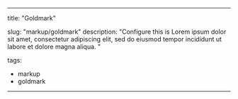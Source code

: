 
---
title: "Goldmark"

slug: "markup/goldmark"
description: "Configure this is Lorem ipsum dolor sit amet, consectetur adipiscing elit, sed do eiusmod tempor incididunt ut labore et dolore magna aliqua. "

tags:
- markup
- goldmark



---


